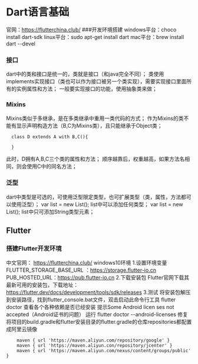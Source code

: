 # Dart语言基础
官网：https://flutterchina.club/
###开发环境搭建
  windows平台：choco install dart-sdk
  linux平台：sudo apt-get install dart
  mac平台：brew install dart --devel



### 接口
dart中的类和接口是统一的，类就是接口（和java完全不同）；
类使用implements实现接口（类也可以作为接口被另一个类实现），需要实现接口里面所有的实例属性和方法；
一般要实现接口的功能，使用抽象类来做；


### Mixins
Mixins类似于多继承，是在多类继承中重用一类代码的方式；
作为Mixins的类不能有显示声明构造方法（B,C为Mixins类），且只能继承于Object类；
```
  class D extends A with B,C(){

  }
```
此时，D拥有A,B,C三个类的属性和方法；
顺序越靠后，权重越高，如果方法名相同，则会使用C中的同名方法；


### 泛型
dart中类型是可选的，可使用泛型限定类型，也可扩展类型（类，属性，方法都可以使用泛型<T>）；
var list = new List();
list中可以添加任何类型；
var list  = new List<String>();
list中只可添加String类型元素；

## Flutter

### 搭建Flutter开发环境
中文官网： https://flutterchina.club/
windows10环境
  1.设置环境变量
  FLUTTER_STORAGE_BASE_URL ：https://storage.flutter-io.cn
  PUB_HOSTED_URL：https://pub.flutter-io.cn
  2.下载安装包
  Flutter官网下载其最新可用的安装包，下载地址： https://flutter.dev/docs/development/tools/sdk/releases
  3.测试
  将安装包解压到安装路径，找到flutter_console.bat文件，双击启动此命令行工具
  flutter doctor 查看各个各种依赖是否已经安装
  提示Some Android licen ses not accepted（Android证书的问题）
  运行 flutter doctor --android-licenses 修复
  将项目的build.gradle和flutter安装目录的flutter.gradle的仓库repositories都配置成阿里云镜像
  ```
      maven { url 'https://maven.aliyun.com/repository/google' }
      maven { url 'https://maven.aliyun.con/repository/jcenter' }
      maven { url 'https://maven.aliyun.com/nexus/content/groups/public' }
  ```
